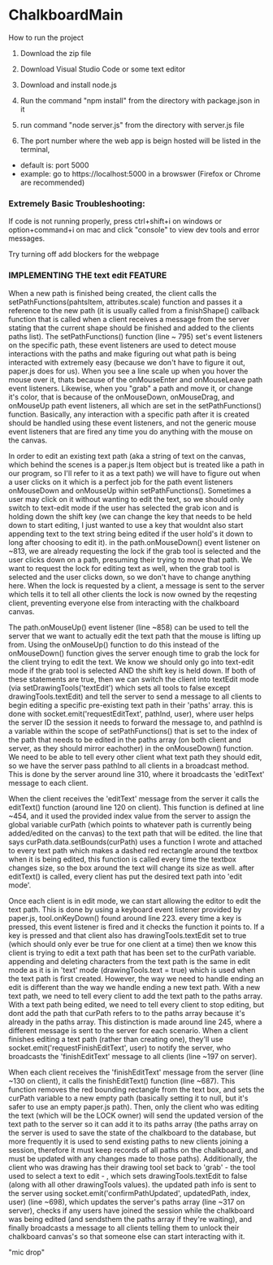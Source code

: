 # ChalkboardMain

How to run the project

1. Download the zip file

2. Download Visual Studio Code or some text editor 

3. Download and install node.js

4. Run the command "npm install" from the directory with package.json in it

5. run command "node server.js" from the directory with server.js file

6. The port number where the web app is beign hosted will be listed in the terminal,
- default is: port 5000
- example: go to https://localhost:5000 in a browswer (Firefox or Chrome are recommended)

### Extremely Basic Troubleshooting:

If code is not running properly, press ctrl+shift+i on windows or option+command+i on mac and click "console"
to view dev tools and error messages.

Try turning off add blockers for the webpage


### IMPLEMENTING THE text edit FEATURE
When a new path is finished being created, the client calls the setPathFunctions(pahtsItem, attributes.scale) function and
passes it a reference to the new path (it is usually called from a finishShape() callback function that is called when a 
client receives a message from the server stating that the current shape should be finished and added to the clients paths
list). The setPathFunctions() function (line ~ 795) set's event listeners on the specific path, these event listeners are 
used to detect mouse interactions with the paths and make figuring out what path is being interacted with extremely easy 
(because we don't have to figure it out, paper.js does for us). When you see a line scale up when you hover the mouse over 
it, thats because of the onMouseEnter and onMouseLeave path event listeners. Likewise, when you "grab" a path and move it, 
or change it's color, that is because of the onMouseDown, onMouseDrag, and onMouseUp path event listeners, all which are set 
in the setPathFunctions() function. Basically, any interaction with a specific path after it is created should be handled using 
these event listeners, and not the generic mouse event listeners that are fired any time you do anything with the mouse on the
canvas.

In order to edit an existing text path (aka a string of text on the canvas, which behind the scenes is a paper.js Item object
but is treated like a path in our program, so I'll refer to it as a text path) we will have to figure out when a user clicks 
on it which is a perfect job for the path event listeners onMouseDown and onMouseUp within setPathFunctions(). Sometimes a user
may click on it without wanting to edit the text, so we should only switch to text-edit mode if the user has selected the grab
icon and is holding down the shift key (we can change the key that needs to be held down to start editing, I just wanted to use 
a key that wouldnt also start appending text to the text string being edited if the user hold's it down to long after choosing
to edit it). in the path.onMouseDown() event listener on ~813, we are already requesting the lock if the grab tool is selected
and the user clicks down on a path, presuming their trying to move that path. We want to request the lock for editing text as 
well, when the grab tool is selected and the user clicks down, so we don't have to change anything here. When the lock is 
requested by a client, a message is sent to the server which tells it to tell all other clients the lock is now owned by the
reqesting client, preventing everyone else from interacting with the chalkboard canvas.

The path.onMouseUp() event listener (line ~858) can be used to tell the server that we want to actually edit the text path that
the mouse is lifting up from. Using the onMouseUp() function to do this instead of the onMouseDown() function gives the server
enough time to grab the lock for the client trying to edit the text. We know we should only go into text-edit mode if the grab
tool is selected AND the shift key is held down. If both of these statements are true, then we can switch the client into 
textEdit mode (via setDrawingTools('textEdit') which sets all tools to false except drawingTools.textEdit) and tell the server
to send a message to all clients to begin editing a specific pre-existing text path in their 'paths' array. this is done with
socket.emit('requestEditText', pathInd, user), where user helps the server ID the session it needs to forward the message to,
and pathInd is a variable within the scope of setPathFunctions() that is set to the index of the path that needs to be edited
in the paths array (on both client and server, as they should mirror eachother) in the onMouseDown() function. We need to be
able to tell every other client what text path they should edit, so we have the server pass pathInd to all clients in a 
broadcast method. This is done by the server around line 310, where it broadcasts the 'editText' message to each client.

When the client receives the 'editText' message from the server it calls the editText() function (around line 120 on client).
This function is defined at line ~454, and it used the provided index value from the server to assign the global variable 
curPath (which points to whatever path is currently being added/edited on the canvas) to the text path that will be edited. the 
line that says curPath.data.setBounds(curPath) uses a function I wrote and attached to every text path which makes a dashed red 
rectangle around the textbox when it is being edited, this function is called every time the textbox changes size, so the box 
around the text will change its size as well. after editText() is called, every client has put the desired text path into 'edit 
mode'.

Once each client is in edit mode, we can start allowing the editor to edit the text path. This is done by using a keyboard 
event listener provided by paper.js, tool.onKeyDown() found around line 223. every time a key is pressed, this event listener
is fired and it checks the function it points to. If a key is pressed and that client also has drawingTools.textEdit set to
true (which should only ever be true for one client at a time) then we know this client is trying to edit a text path that
has been set to the curPath variable. appending and deleting characters from the text path is the same in edit mode as it is
in 'text' mode (drawingTools.text = true) which is used when the text path is first created. However, the way we need to handle
ending an edit is different than the way we handle ending a new text path. With a new text path, we need to tell every client
to add the text path to the paths array. With a text path being edited, we need to tell every client to stop editing, but dont
add the path that curPath refers to to the paths array because it's already in the paths array. This distinction is made around
line 245, where a different message is sent to the server for each scenario. When a client finishes editing a text path (rather
than creating one), they'll use socket.emit('requestFinishEditText', user) to notify the server, who broadcasts the 
'finishEditText' message to all clients (line ~197 on server).

When each client receives the 'finishEditText' message from the server (line ~130 on client), it calls the finishEditText()
function (line ~687). This function removes the red bounding rectangle from the text box, and sets the curPath variable to a new
empty path (basically setting it to null, but it's safer to use an empty paper.js path). Then, only the client who was editing
the text (which will be the LOCK owner) will send the updated version of the text path to the server so it can add it to its
paths array (the paths array on the server is used to save the state of the chalkboard to the database, but more frequently it is
used to send existing paths to new clients joining a session, therefore it must keep records of all paths on the chalkboard, and
must be updated with any changes made to those paths). Additionally, the client who was drawing has their drawing tool set back
to 'grab' - the tool used to select a text to edit - , which sets drawingTools.textEdit to false (along with all other drawingTools
values). the updated path info is sent to the server using socket.emit('confirmPathUpdated', updatedPath, index, user) (line ~698),
which updates the server's paths array (line ~317 on server), checks if any users have joined the session while the chalkboard was
being edited (and sendsthem the paths array if they're waiting), and finally broadcasts a message to all clients telling them to
unlock their chalkboard canvas's so that someone else can start interacting with it.

"mic drop"
